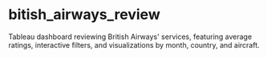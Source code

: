 # bitish_airways_review
Tableau dashboard reviewing British Airways' services, featuring average ratings, interactive filters, and visualizations by month, country, and aircraft.
